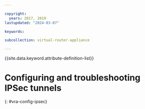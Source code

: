 ```yaml
---

copyright:
  years: 2017, 2019
lastupdated: "2024-03-07"

keywords: 

subcollection: virtual-router-appliance

---
```


{{site.data.keyword.attribute-definition-list}}

# Configuring and troubleshooting IPSec tunnels
{: #vra-config-ipsec}

